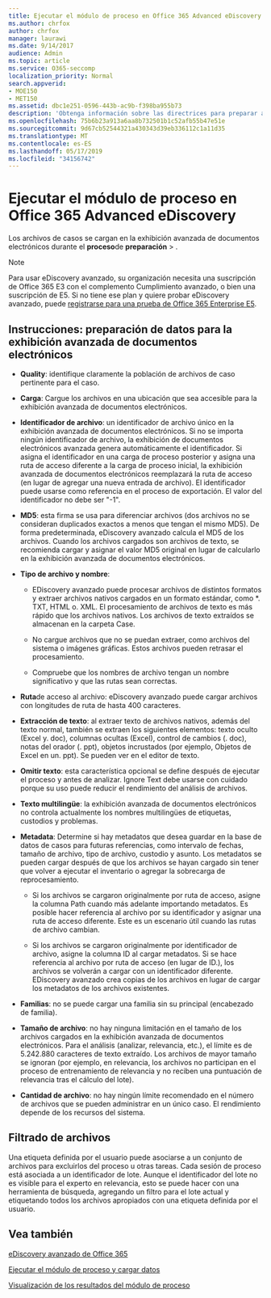 ```yaml
---
title: Ejecutar el módulo de proceso en Office 365 Advanced eDiscovery
ms.author: chrfox
author: chrfox
manager: laurawi
ms.date: 9/14/2017
audience: Admin
ms.topic: article
ms.service: O365-seccomp
localization_priority: Normal
search.appverid:
- MOE150
- MET150
ms.assetid: dbc1e251-0596-443b-ac9b-f398ba955b73
description: 'Obtenga información sobre las directrices para preparar archivos de casos de Office 365 datos para analizar con Office 365 Advanced eDiscovery.  '
ms.openlocfilehash: 75b6b23a913a6aa8b732501b1c52afb55b47e51e
ms.sourcegitcommit: 9d67cb52544321a430343d39eb336112c1a11d35
ms.translationtype: MT
ms.contentlocale: es-ES
ms.lasthandoff: 05/17/2019
ms.locfileid: "34156742"
---
```

# <a name="run-the-process-module-in-office-365-advanced-ediscovery"></a>Ejecutar el módulo de proceso en Office 365 Advanced eDiscovery

Los archivos de casos se cargan en la exhibición avanzada de documentos electrónicos durante el **proceso**de **preparación** \> . 
  
> [!NOTE]
> Para usar eDiscovery avanzado, su organización necesita una suscripción de Office 365 E3 con el complemento Cumplimiento avanzado, o bien una suscripción de E5. Si no tiene ese plan y quiere probar eDiscovery avanzado, puede [registrarse para una prueba de Office 365 Enterprise E5](https://go.microsoft.com/fwlink/p/?LinkID=698279). 
  
## <a name="guidelines-preparing-data-for-advanced-ediscovery"></a>Instrucciones: preparación de datos para la exhibición avanzada de documentos electrónicos

- **Quality**: identifique claramente la población de archivos de caso pertinente para el caso.
    
- **Carga**: Cargue los archivos en una ubicación que sea accesible para la exhibición avanzada de documentos electrónicos.
    
- **Identificador de archivo**: un identificador de archivo único en la exhibición avanzada de documentos electrónicos. Si no se importa ningún identificador de archivo, la exhibición de documentos electrónicos avanzada genera automáticamente el identificador. Si asigna el identificador en una carga de proceso posterior y asigna una ruta de acceso diferente a la carga de proceso inicial, la exhibición avanzada de documentos electrónicos reemplazará la ruta de acceso (en lugar de agregar una nueva entrada de archivo). El identificador puede usarse como referencia en el proceso de exportación. El valor del identificador no debe ser "-1".
    
- **MD5**: esta firma se usa para diferenciar archivos (dos archivos no se consideran duplicados exactos a menos que tengan el mismo MD5). De forma predeterminada, eDiscovery avanzado calcula el MD5 de los archivos. Cuando los archivos cargados son archivos de texto, se recomienda cargar y asignar el valor MD5 original en lugar de calcularlo en la exhibición avanzada de documentos electrónicos.
    
- **Tipo de archivo y nombre**:
    
  - EDiscovery avanzado puede procesar archivos de distintos formatos y extraer archivos nativos cargados en un formato estándar, como \*. TXT, HTML o. XML. El procesamiento de archivos de texto es más rápido que los archivos nativos. Los archivos de texto extraídos se almacenan en la carpeta Case.
    
  - No cargue archivos que no se puedan extraer, como archivos del sistema o imágenes gráficas. Estos archivos pueden retrasar el procesamiento.
    
  - Compruebe que los nombres de archivo tengan un nombre significativo y que las rutas sean correctas.
    
- **Ruta**de acceso al archivo: eDiscovery avanzado puede cargar archivos con longitudes de ruta de hasta 400 caracteres.
    
- **Extracción de texto**: al extraer texto de archivos nativos, además del texto normal, también se extraen los siguientes elementos: texto oculto (Excel y. doc), columnas ocultas (Excel), control de cambios (. doc), notas del orador (. ppt), objetos incrustados (por ejemplo, Objetos de Excel en un. ppt). Se pueden ver en el editor de texto.
    
- **Omitir texto**: esta característica opcional se define después de ejecutar el proceso y antes de analizar. Ignore Text debe usarse con cuidado porque su uso puede reducir el rendimiento del análisis de archivos.
    
- **Texto multilingüe**: la exhibición avanzada de documentos electrónicos no controla actualmente los nombres multilingües de etiquetas, custodios y problemas.
    
- **Metadata**: Determine si hay metadatos que desea guardar en la base de datos de casos para futuras referencias, como intervalo de fechas, tamaño de archivo, tipo de archivo, custodio y asunto. Los metadatos se pueden cargar después de que los archivos se hayan cargado sin tener que volver a ejecutar el inventario o agregar la sobrecarga de reprocesamiento. 
    
  - Si los archivos se cargaron originalmente por ruta de acceso, asigne la columna Path cuando más adelante importando metadatos. Es posible hacer referencia al archivo por su identificador y asignar una ruta de acceso diferente. Este es un escenario útil cuando las rutas de archivo cambian.
    
  - Si los archivos se cargaron originalmente por identificador de archivo, asigne la columna ID al cargar metadatos. Si se hace referencia al archivo por ruta de acceso (en lugar de ID.), los archivos se volverán a cargar con un identificador diferente. EDiscovery avanzado crea copias de los archivos en lugar de cargar los metadatos de los archivos existentes.
    
- **Familias**: no se puede cargar una familia sin su principal (encabezado de familia). 
    
- **Tamaño de archivo**: no hay ninguna limitación en el tamaño de los archivos cargados en la exhibición avanzada de documentos electrónicos. Para el análisis (analizar, relevancia, etc.), el límite es de 5.242.880 caracteres de texto extraído. Los archivos de mayor tamaño se ignoran (por ejemplo, en relevancia, los archivos no participan en el proceso de entrenamiento de relevancia y no reciben una puntuación de relevancia tras el cálculo del lote).
    
- **Cantidad de archivo**: no hay ningún límite recomendado en el número de archivos que se pueden administrar en un único caso. El rendimiento depende de los recursos del sistema. 
    
## <a name="filtering-files"></a>Filtrado de archivos

Una etiqueta definida por el usuario puede asociarse a un conjunto de archivos para excluirlos del proceso u otras tareas. Cada sesión de proceso está asociada a un identificador de lote. Aunque el identificador del lote no es visible para el experto en relevancia, esto se puede hacer con una herramienta de búsqueda, agregando un filtro para el lote actual y etiquetando todos los archivos apropiados con una etiqueta definida por el usuario. 
  
## <a name="see-also"></a>Vea también

[eDiscovery avanzado de Office 365](office-365-advanced-ediscovery.md)
  
[Ejecutar el módulo de proceso y cargar datos](run-the-process-module-and-load-data-in-advanced-ediscovery.md)
  
[Visualización de los resultados del módulo de proceso](view-process-module-results-in-advanced-ediscovery.md)

